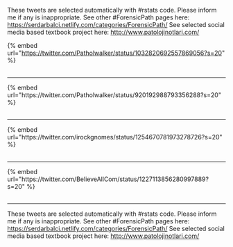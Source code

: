 

These tweets are selected automatically with #rstats code. Please inform me if any is inappropriate.
See other #ForensicPath pages here: https://serdarbalci.netlify.com/categories/ForensicPath/ 
See selected social media based textbook project here: http://www.patolojinotlari.com/

{% embed url="https://twitter.com/Patholwalker/status/1032820692557869056?s=20" %}<br>
<br>
<hr>
{% embed url="https://twitter.com/Patholwalker/status/920192988793356288?s=20" %}<br>
<br>
<hr>
{% embed url="https://twitter.com/irockgnomes/status/1254670781973278726?s=20" %}<br>
<br>
<hr>
{% embed url="https://twitter.com/BelieveAllCom/status/1227113856280997889?s=20" %}<br>
<br>
<hr>


These tweets are selected automatically with #rstats code. Please inform me if any is inappropriate.
See other #ForensicPath pages here: https://serdarbalci.netlify.com/categories/ForensicPath/ 
See selected social media based textbook project here: http://www.patolojinotlari.com/
